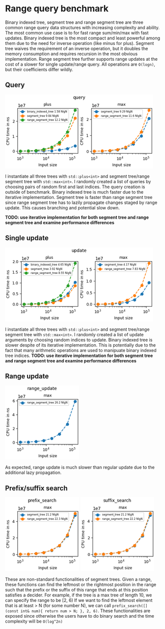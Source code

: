 # Range query benchmark
Binary indexed tree, segment tree and range segment tree are three common range query data structures with increasing complexity 
and ability. The most common use case is to for fast range sum/min/max with fast updates. Binary indexed tree is the most compact
and least powerful among them due to the need for inverse operation (like minus for plus). Segment tree waives the requirement of
an inverse operation, but it doubles the memory consumption and requires recursion in the most obvious implementation. Range
segment tree further supports range updates at the cost of a slower for single update/range query. All operations are `O(logn)`, but
their coefficients differ wildly.

## Query
![query](../generated/range_query/query.png)

I instantiate all three trees with `std::plus<int>` and segment tree/range segment tree with `std::max<int>`. I randomly created a list of queries by choosing pairs of random first and last indices. The query creation is outside of benchmark. Binary indexed tree is much
faster due to the iterative implementation. Segment tree is faster than range segment tree since range segment tree has to lazily propagate
changes staged by range update. This causes branching and potential slow down. 

**TODO: use iterative implementation for both segment tree and range segment tree and examine performance differences**

## Single update
![update](../generated/range_query/update.png)

I instantiate all three trees with `std::plus<int>` and segment tree/range segment tree with `std::max<int>`. I randomly created a 
list of update arguments by choosing random indices to update. Binary indexed tree is slower despite of its iterative 
implementation. This is potentially due to the fact that many arithmetic operations are used to manipuate binary indexed tree indices.
**TODO: use iterative implementation for both segment tree and range segment tree and examine performance differences**


## Range update
![range_update](../generated/range_query/range_update.png)

As expected, range update is much slower than regular update due to the additional lazy propagation.

## Prefix/suffix search
![prefix_search](../generated/range_query/prefix_search.png)
![suffix_search](../generated/range_query/suffix_search.png)

These are non-standard functionalities of segment trees. Given a range, these functions can find the leftmost or the rightmost 
position in the range such that the prefix or the suffix of this range that ends at this position satisfies a decider. For example, 
if the tree is a max tree of length 10, we can specify the range to be [2, 6) If we want to find the leftmost element that is at
least > N (for some number N), we can call `prefix_search([](const int& num){ return num > N; }, 2, 6)`. These functionalities are
exposed since otherwise the users have to do binary search and the time complexity will be `O(log^2n)`
